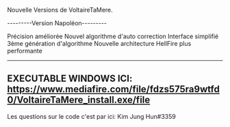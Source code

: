 Nouvelle Versions de VoltaireTaMere.

---------Version Napoléon---------

Précision améliorée
 Nouvel algorithme d'auto correction
 Interface simplifié
 3ème génération d'algorithme
 Nouvelle architecture HellFire plus performante

------------------------------------
EXECUTABLE WINDOWS ICI: https://www.mediafire.com/file/fdzs575ra9wtfd0/VoltaireTaMere_install.exe/file
------------------------------------

Les questions sur le code c'est par ici: Kim Jung Hun#3359
